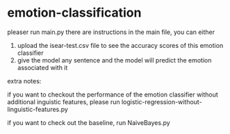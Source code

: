 
# emotion-classification

pleaser run main.py
there are instructions in the main file, you can either 
1. upload the isear-test.csv file to see the accuracy scores of this emotion classifier
2. give the model any sentence and the model will predict the emotion associated with it


extra notes:

if you want to checkout the performance of the emotion classifier without additional inguistic features, please run logistic-regression-without-linguistic-features.py

if you want to check out the baseline, run NaiveBayes.py




